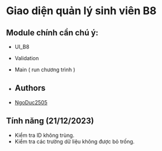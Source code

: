 # Giao diện quản lý sinh viên B8

## Module chính cần chú ý:

- UI_B8
- Validation
- Main ( run chương trình )

- ## Authors

- [NgoDuc2505](https://github.com/NgoDuc2505)

## Tính năng (21/12/2023)

- Kiểm tra ID không trùng.
- Kiểm tra các trường dữ liệu không được bỏ trống.

